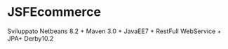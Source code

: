 # JSFEcommerce
Sviluppato Netbeans 8.2 + Maven 3.0 + JavaEE7 + RestFull WebService  + JPA+ Derby10.2
